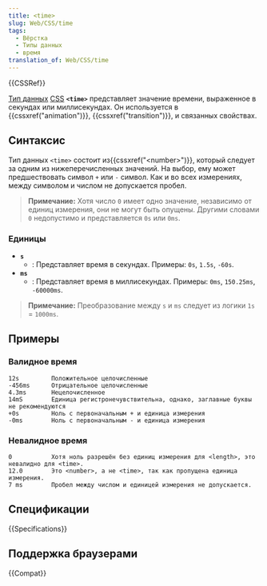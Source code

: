 ```yaml
---
title: <time>
slug: Web/CSS/time
tags:
  - Вёрстка
  - Типы данных
  - время
translation_of: Web/CSS/time
---
```

{{CSSRef}}

[Тип данных](/ru/docs/Web/CSS/CSS_Types) [CSS](/ru/docs/Web/CSS) **`<time>`** представляет значение времени, выраженное в секундах или миллисекундах. Он используется в {{cssxref("animation")}}, {{cssxref("transition")}}, и связанных свойствах.

## Синтаксис

Тип данных `<time>` состоит из ​​​​​​{{cssxref("&lt;number&gt;")}}, который следует за одним из нижеперечисленных значений. На выбор, ему может предшествовать символ `+` или `-` символ. Как и во всех измерениях, между символом и числом не допускается пробел.

> **Примечание:** Хотя число `0` имеет одно значение, независимо от единиц измерения, они не могут быть опущены. Другими словами `0` недопустимо и представляется `0s` или `0ms`.

### Единицы

- **`s`**
  - : Представляет время в секундах. Примеры: `0s`, `1.5s`, `-60s`.
- **`ms`**
  - : Представляет время в миллисекундах. Примеры: `0ms`, `150.25ms`, `-60000ms`.

> **Примечание:** Преобразование между `s` и `ms` следует из логики `1s` = `1000ms`.

## Примеры

### Валидное время

```
12s         Положительное целочисленные
-456ms      Отрицательное целочисленные
4.3ms       Нецелочисленное
14mS        Единица регистронечувствительна, однако, заглавные буквы не рекомендуются
+0s         Ноль с первоначальным + и единица измерения
-0ms        Ноль с первоначальным - и единица измерения
```

### Невалидное время

```plain example-bad
0           Хотя ноль разрешён без единиц измерения для <length>, это невалидно для <time>.
12.0        Это <number>, а не <time>, так как пропущена единица измерения.
7 ms        Пробел между числом и единицей измерения не допускается.
```

## Спецификации

{{Specifications}}

## Поддержка браузерами

{{Compat}}
